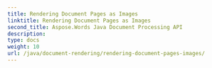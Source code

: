 ```yaml
---
title: Rendering Document Pages as Images
linktitle: Rendering Document Pages as Images
second_title: Aspose.Words Java Document Processing API
description: 
type: docs
weight: 10
url: /java/document-rendering/rendering-document-pages-images/
---
```

